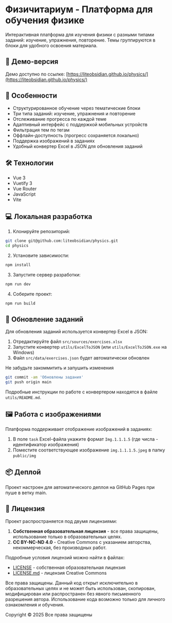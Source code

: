 # Физичитариум - Платформа для обучения физике

Интерактивная платформа для изучения физики с разными типами заданий: изучение, упражнения, повторение. Темы группируются в блоки для удобного освоения материала.

## 🔗 Демо-версия

Демо доступно по ссылке: [https://liteobsidian.github.io/physics/](https://liteobsidian.github.io/physics/)

## 🚀 Особенности

- Структурированное обучение через тематические блоки
- Три типа заданий: изучение, упражнения и повторение
- Отслеживание прогресса по каждой теме
- Адаптивный интерфейс с поддержкой мобильных устройств
- Фильтрация тем по тегам
- Оффлайн-доступность (прогресс сохраняется локально)
- Поддержка изображений в заданиях
- Удобный конвертер Excel в JSON для обновления заданий

## 🛠️ Технологии

- Vue 3
- Vuetify 3
- Vue Router
- JavaScript
- Vite

## 💻 Локальная разработка

1. Клонируйте репозиторий:

```bash
git clone git@github.com:liteobsidian/physics.git
cd physics
```

2. Установите зависимости:

```bash
npm install
```

3. Запустите сервер разработки:

```bash
npm run dev
```

4. Соберите проект:

```bash
npm run build
```

## 🔄 Обновление заданий

Для обновления заданий используется конвертер Excel в JSON:

1. Отредактируйте файл `src/sources/exercises.xlsx`
2. Запустите конвертер `utils/ExcelToJSON` (или `utils/ExcelToJSON.exe` на Windows)
3. Файл `src/data/exercises.json` будет автоматически обновлен

Не забудьте закоммитить и запушить изменения

```bash
git commit -am 'Обновлены задания'
git push origin main
```

Подробные инструкции по работе с конвертером находятся в файле `utils/README.md`.

## 🖼️ Работа с изображениями

Платформа поддерживает отображение изображений в заданиях:

1. В поле `task` Excel-файла укажите формат `Img.1.1.1.5` (где числа - идентификатор изображения)
2. Поместите соответствующее изображение `img.1.1.1.5.jpeg` в папку `public/img`

## 📦 Деплой

Проект настроен для автоматического деплоя на GitHub Pages при пуше в ветку main.

## 📜 Лицензия

Проект распространяется под двумя лицензиями:

1. **Собственная образовательная лицензия** - все права защищены, использование только в образовательных целях.
2. **CC BY-NC-ND 4.0** - Creative Commons с указанием авторства, некоммерческая, без производных работ.

Подробные условия лицензий можно найти в файлах:

- [LICENSE](LICENSE) - собственная образовательная лицензия
- [LICENSE.md](LICENSE.md) - лицензия Creative Commons

Все права защищены. Данный код открыт исключительно в образовательных целях и не может быть использован, скопирован, модифицирован или распространен без явного письменного разрешения автора. Использование кода возможно только для личного ознакомления и обучения.

Copyright © 2025 Все права защищены

